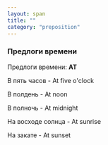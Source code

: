 ```yaml
---
layout: span
title: ""
category: "preposition"
---
```

<span class="rules"><h3>Предлоги времени</h3>
<p>Предлоги времени: <b>AT</b></p>
<p>В пять часов - At five o'clock</p>
<p>В полдень - At noon</p>
<p>В полночь - At midnight</p>
<p>На восходе солнца - At sunrise</p>
<p>На закате - At sunset</p></span>